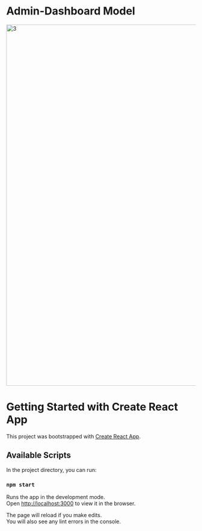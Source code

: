 # Admin-Dashboard Model

<img width="960" alt="3" src="https://user-images.githubusercontent.com/64359203/132182645-1d2b869a-a981-406a-b3fc-df3f318a8275.png">


# Getting Started with Create React App

This project was bootstrapped with [Create React App](https://github.com/facebook/create-react-app).

## Available Scripts

In the project directory, you can run:

### `npm start`

Runs the app in the development mode.\
Open [http://localhost:3000](http://localhost:3000) to view it in the browser.

The page will reload if you make edits.\
You will also see any lint errors in the console.


